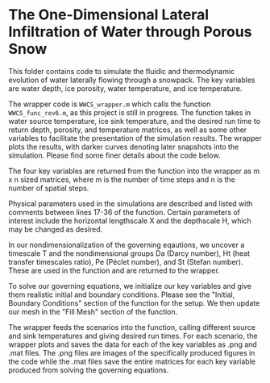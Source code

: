# The One-Dimensional Lateral Infiltration of Water through Porous Snow

This folder contains code to simulate the fluidic and thermodynamic evolution of water laterally flowing through a snowpack. The key variables are water depth, ice porosity, water temperature, and ice temperature.

The wrapper code is `WWCS_wrapper.m` which calls the function `WWCS_func_rev6.m`, as this project is still in progress. The function takes in water source temperature, ice sink temperature, and the desired run time to return depth, porosity, and temperature matrices, as well as some other variables to facilitate the presentation of the simulation results. The wrapper plots the results, with darker curves denoting later snapshots into the simulation. Please find some finer details about the code below.

The four key variables are returned from the function into the wrapper as m x n sized matrices, where m is the number of time steps and n is the number of spatial steps.

Physical parameters used in the simulations are described and listed with comments between lines 17-36 of the function. Certain parameters of interest include the horizontal lengthscale X and the depthscale H, which may be changed as desired.

In our nondimensionalization of the governing eqautions, we uncover a timescale T and the nondimensional groups Da (Darcy number), Ht (heat transfer timescales ratio), Pe (Péclet number), and St (Stefan number). These are used in the function and are returned to the wrapper.

To solve our governing equations, we initialize our key variables and give them realistic initial and boundary conditions. Please see the "Initial, Boundary Conditions" section of the function for the setup. We then update our mesh in the "Fill Mesh" section of the function.

The wrapper feeds the scenarios into the function, calling different source and sink temperatures and giving desired run times. For each scenario, the wrapper plots and saves the data for each of the key variables as .png and .mat files. The .png files are images of the specifically produced figures in the code while the .mat files save the entire matrices for each key variable produced from solving the governing equations.
